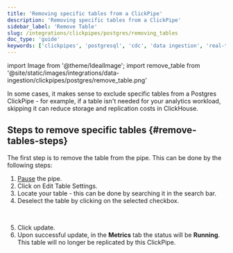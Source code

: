 ```yaml
---
title: 'Removing specific tables from a ClickPipe'
description: 'Removing specific tables from a ClickPipe'
sidebar_label: 'Remove Table'
slug: /integrations/clickpipes/postgres/removing_tables
doc_type: 'guide'
keywords: ['clickpipes', 'postgresql', 'cdc', 'data ingestion', 'real-time sync']
---
```


import Image from '@theme/IdealImage';
import remove_table from '@site/static/images/integrations/data-ingestion/clickpipes/postgres/remove_table.png'

In some cases, it makes sense to exclude specific tables from a Postgres ClickPipe - for example, if a table isn't needed for your analytics workload, skipping it can reduce storage and replication costs in ClickHouse.

## Steps to remove specific tables {#remove-tables-steps}

The first step is to remove the table from the pipe. This can be done by the following steps:

1. [Pause](./pause_and_resume.md) the pipe.
2. Click on Edit Table Settings.
3. Locate your table - this can be done by searching it in the search bar.
4. Deselect the table by clicking on the selected checkbox.
<br/>

<Image img={remove_table} border size="md"/>

5. Click update.
6. Upon successful update, in the **Metrics** tab the status will be **Running**. This table will no longer be replicated by this ClickPipe.
